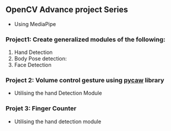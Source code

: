 ## OpenCV Advance project Series


- Using MediaPipe
### Project1: Create generalized modules of the following: 
1) Hand Detection
2) Body Pose detection:
3) Face Detection

### Project 2: Volume control gesture using [pycaw](https://github.com/AndreMiras/pycaw) library
- Utilising the hand Detection Module
### Projet 3: Finger Counter
- Utilising the hand detection module
